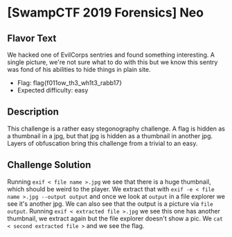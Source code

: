 # [SwampCTF 2019 Forensics] Neo

## Flavor Text
We hacked one of EvilCorps sentries and found something interesting. A single picture, we're not sure what to do with this but we know this sentry was fond of his abilities to hide things in plain site. 

* Flag: flag{f011ow_th3_wh1t3_rabb17}
* Expected difficulty: easy

## Description
This challenge is a rather easy stegonography challenge. A flag is hidden as a thumbnail in a jpg, but that jpg is hidden as a thumbnail in another jpg. Layers of obfuscation bring this challenge from a trivial to an easy. 

## Challenge Solution
Running `exif < file name >.jpg` we see that there is a huge thumbnail, which should be weird to the player. We extract that with 
`exif -e < file name >.jpg --output output` and once we look at `output` in a file explorer we see it's another jpg. We can also see that 
the output is a picture via `file output`. 
Running `exif < extracted file >.jpg` we see this one has another thumbnail, we extract again but the file explorer doesn't show a pic. 
We `cat < second extracted file >` and we see the flag.   
